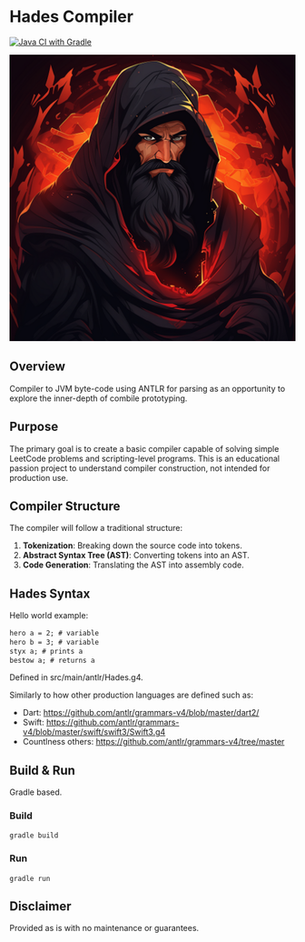 # Hades Compiler

[![Java CI with Gradle](https://github.com/nenuadrian/hades-compiler/actions/workflows/gradle.yml/badge.svg)](https://github.com/nenuadrian/hades-compiler/actions/workflows/gradle.yml)

![hades](assets/hades.png)

## Overview

Compiler to JVM byte-code using ANTLR for parsing as an opportunity to explore the inner-depth of combile prototyping.

## Purpose

The primary goal is to create a basic compiler capable of solving simple LeetCode problems and scripting-level programs. This is an educational passion project to understand compiler construction, not intended for production use.

## Compiler Structure

The compiler will follow a traditional structure:

1. **Tokenization**: Breaking down the source code into tokens.
2. **Abstract Syntax Tree (AST)**: Converting tokens into an AST.
3. **Code Generation**: Translating the AST into assembly code.

## Hades Syntax

Hello world example:

```
hero a = 2; # variable
hero b = 3; # variable
styx a; # prints a
bestow a; # returns a
```

Defined in src/main/antlr/Hades.g4.

Similarly to how other production languages are defined such as:
  * Dart: https://github.com/antlr/grammars-v4/blob/master/dart2/
  * Swift: https://github.com/antlr/grammars-v4/blob/master/swift/swift3/Swift3.g4
  * Countlness others: https://github.com/antlr/grammars-v4/tree/master


## Build & Run

Gradle based.

### Build

```
gradle build
```


### Run

```
gradle run
```

## Disclaimer

Provided as is with no maintenance or guarantees.

